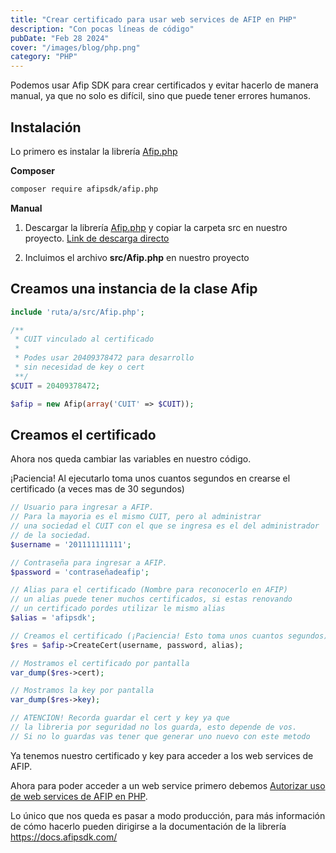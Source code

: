 ```yaml
---
title: "Crear certificado para usar web services de AFIP en PHP"
description: "Con pocas líneas de código"
pubDate: "Feb 28 2024"
cover: "/images/blog/php.png"
category: "PHP"
---
```


Podemos usar Afip SDK para crear certificados y evitar hacerlo de manera manual, ya que no solo es difícil, sino que puede tener errores humanos.

## Instalación

Lo primero es instalar la librería [Afip.php](https://github.com/AfipSDK/afip.php)

**Composer**

```bash
composer require afipsdk/afip.php
```

**Manual**

1. Descargar la librería [Afip.php](https://github.com/AfipSDK/afip.php) y copiar la carpeta src en nuestro proyecto. [Link de descarga directo](https://github.com/AfipSDK/afip.php/archive/refs/heads/master.zip)

2. Incluimos el archivo **src/Afip.php** en nuestro proyecto


## Creamos una instancia de la clase Afip

```php
include 'ruta/a/src/Afip.php';

/**
 * CUIT vinculado al certificado
 *
 * Podes usar 20409378472 para desarrollo
 * sin necesidad de key o cert
 **/
$CUIT = 20409378472; 

$afip = new Afip(array('CUIT' => $CUIT));
```

## Creamos el certificado

Ahora nos queda cambiar las variables en nuestro código.

¡Paciencia! Al ejecutarlo toma unos cuantos segundos en crearse el certificado (a veces mas de 30 segundos)

```php
// Usuario para ingresar a AFIP.
// Para la mayoria es el mismo CUIT, pero al administrar
// una sociedad el CUIT con el que se ingresa es el del administrador
// de la sociedad.
$username = '201111111111'; 

// Contraseña para ingresar a AFIP.
$password = 'contraseñadeafip';

// Alias para el certificado (Nombre para reconocerlo en AFIP)
// un alias puede tener muchos certificados, si estas renovando
// un certificado pordes utilizar le mismo alias
$alias = 'afipsdk';

// Creamos el certificado (¡Paciencia! Esto toma unos cuantos segundos)
$res = $afip->CreateCert(username, password, alias);

// Mostramos el certificado por pantalla
var_dump($res->cert);

// Mostramos la key por pantalla
var_dump($res->key);

// ATENCION! Recorda guardar el cert y key ya que 
// la libreria por seguridad no los guarda, esto depende de vos.
// Si no lo guardas vas tener que generar uno nuevo con este metodo
```

Ya tenemos nuestro certificado y key para acceder a los web services de AFIP. 

Ahora para poder acceder a un web service primero debemos [Autorizar uso de web services de AFIP en PHP](/blog/autorizar-uso-de-web-services-de-afip-en-php/).


Lo único que nos queda es pasar a modo producción, para más información de cómo hacerlo pueden dirigirse a la documentación de la librería https://docs.afipsdk.com/